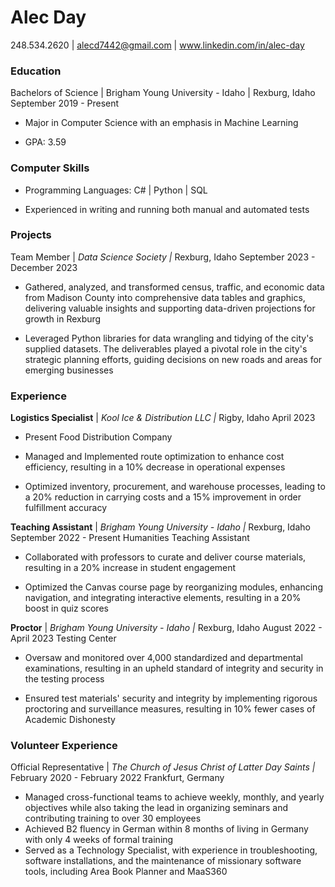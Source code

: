 ﻿# Alec Day

248.534.2620 | alecd7442@gmail.com | www.linkedin.com/in/alec-day



### Education

Bachelors of Science | Brigham Young University - Idaho | Rexburg, Idaho September 2019 - Present</p><p>
- Major in Computer Science with an emphasis in Machine Learning</p><p>
- GPA: 3.59</p>

### Computer Skills
- Programming Languages: C# | Python | SQL</p><p>
- Experienced in writing and running both manual and automated tests</p>

### Projects

Team Member | *Data Science Society |* Rexburg, Idaho September 2023 - December 2023
- Gathered, analyzed, and transformed census, traffic, and economic data from Madison County into comprehensive data tables and graphics, delivering valuable insights and supporting data-driven projections for growth in Rexburg</p><p>
- Leveraged Python libraries for data wrangling and tidying of the city's supplied datasets. The deliverables played a pivotal role in the city's strategic planning efforts, guiding decisions on new roads and areas for emerging businesses

### Experience

**Logistics Specialist** | *Kool Ice & Distribution LLC |* Rigby, Idaho April 2023 
- Present Food Distribution Company</p><p>
- Managed and Implemented route optimization to enhance cost efficiency, resulting in a 10% decrease in operational expenses</p><p>
- Optimized inventory, procurement, and warehouse processes, leading to a 20% reduction in carrying costs and a 15% improvement in order fulfillment accuracy</p><p>

**Teaching Assistant** | *Brigham Young University - Idaho |* Rexburg, Idaho September 2022 - Present Humanities Teaching Assistant</p><p>
- Collaborated with professors to curate and deliver course materials, resulting in a 20% increase in student engagement</p><p>
- Optimized the Canvas course page by reorganizing modules, enhancing navigation, and integrating interactive elements, resulting in a 20% boost in quiz scores</p><p>

**Proctor** | *Brigham Young University - Idaho |* Rexburg, Idaho August 2022 - April 2023 Testing Center</p><p>
- Oversaw and monitored over 4,000 standardized and departmental examinations, resulting in an upheld standard of integrity and security in the testing process</p><p>
- Ensured test materials' security and integrity by implementing rigorous proctoring and surveillance measures, resulting in 10% fewer cases of Academic Dishonesty</p>

### Volunteer Experience

Official Representative | *The Church of Jesus Christ of Latter Day Saints |*  February 2020 - February 2022 Frankfurt, Germany

- Managed cross-functional teams to achieve weekly, monthly, and yearly objectives while also taking the lead in organizing seminars and contributing training to over 30 employees
- Achieved B2 fluency in German within 8 months of living in Germany with only 4 weeks of formal training
- Served as a Technology Specialist, with experience in troubleshooting, software installations, and the maintenance of missionary software tools, including Area Book Planner and MaaS360
